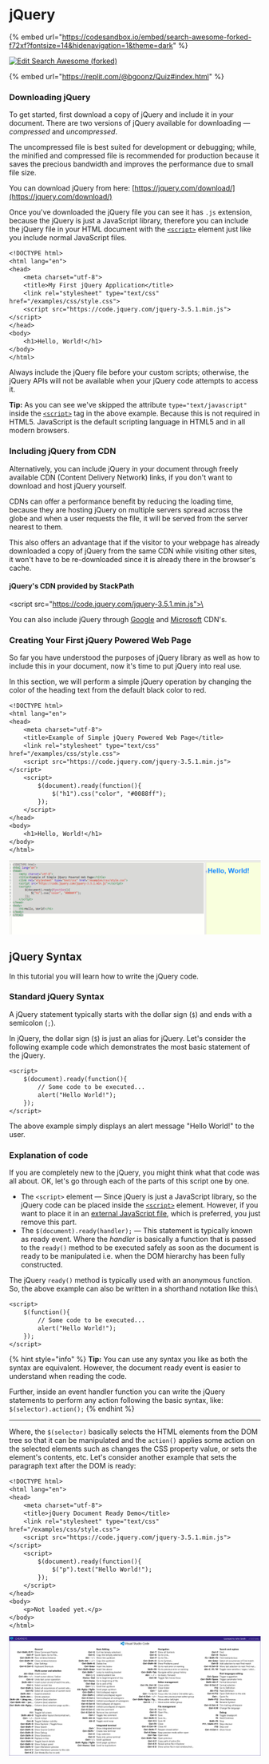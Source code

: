 # jQuery

{% embed url="https://codesandbox.io/embed/search-awesome-forked-f72xf?fontsize=14&hidenavigation=1&theme=dark" %}

[![Edit Search Awesome (forked)](https://codesandbox.io/static/img/play-codesandbox.svg)](https://codesandbox.io/s/search-awesome-forked-f72xf?fontsize=14&hidenavigation=1&theme=dark)

{% embed url="https://replit.com/@bgoonz/Quiz#index.html" %}

###

### Downloading jQuery

To get started, first download a copy of jQuery and include it in your document. There are two versions of jQuery available for downloading — _compressed_ and _uncompressed_.

The uncompressed file is best suited for development or debugging; while, the minified and compressed file is recommended for production because it saves the precious bandwidth and improves the performance due to small file size.

You can download jQuery from here: [https://jquery.com/download/](https://jquery.com/download/)

Once you've downloaded the jQuery file you can see it has `.js` extension, because the jQuery is just a JavaScript library, therefore you can include the jQuery file in your HTML document with the [`<script>`](https://www.tutorialrepublic.com/html-reference/html-script-tag.php) element just like you include normal JavaScript files.

```markup
<!DOCTYPE html>
<html lang="en">
<head>
    <meta charset="utf-8">
    <title>My First jQuery Application</title>
    <link rel="stylesheet" type="text/css" href="/examples/css/style.css">
    <script src="https://code.jquery.com/jquery-3.5.1.min.js"></script>
</head>
<body>
    <h1>Hello, World!</h1>
</body>
</html>
```

Always include the jQuery file before your custom scripts; otherwise, the jQuery APIs will not be available when your jQuery code attempts to access it.

**Tip:** As you can see we've skipped the attribute `type="text/javascript"` inside the [`<script>`](https://www.tutorialrepublic.com/html-reference/html-script-tag.php) tag in the above example. Because this is not required in HTML5. JavaScript is the default scripting language in HTML5 and in all modern browsers.

### Including jQuery from CDN

Alternatively, you can include jQuery in your document through freely available CDN (Content Delivery Network) links, if you don't want to download and host jQuery yourself.

CDNs can offer a performance benefit by reducing the loading time, because they are hosting jQuery on multiple servers spread across the globe and when a user requests the file, it will be served from the server nearest to them.

This also offers an advantage that if the visitor to your webpage has already downloaded a copy of jQuery from the same CDN while visiting other sites, it won't have to be re-downloaded since it is already there in the browser's cache.

#### jQuery's CDN provided by StackPath

\<script src="https://code.jquery.com/jquery-3.5.1.min.js">\</script>

You can also include jQuery through [Google](https://developers.google.com/speed/libraries/#jquery) and [Microsoft](http://www.asp.net/ajax/cdn#jQuery_Releases_on_the_CDN_0) CDN's.

### Creating Your First jQuery Powered Web Page

So far you have understood the purposes of jQuery library as well as how to include this in your document, now it's time to put jQuery into real use.

In this section, we will perform a simple jQuery operation by changing the color of the heading text from the default black color to red.

```markup
<!DOCTYPE html>
<html lang="en">
<head>
    <meta charset="utf-8">
    <title>Example of Simple jQuery Powered Web Page</title>
    <link rel="stylesheet" type="text/css" href="/examples/css/style.css">
    <script src="https://code.jquery.com/jquery-3.5.1.min.js"></script>
    <script>
        $(document).ready(function(){
            $("h1").css("color", "#0088ff");
        });
    </script>
</head>
<body>
    <h1>Hello, World!</h1>
</body>
</html>
```

![](<../../../.gitbook/assets/image (2) (1).png>)

## jQuery Syntax

In this tutorial you will learn how to write the jQuery code.

### Standard jQuery Syntax

A jQuery statement typically starts with the dollar sign (`$`) and ends with a semicolon (`;`).

In jQuery, the dollar sign (`$`) is just an alias for jQuery. Let's consider the following example code which demonstrates the most basic statement of the jQuery.

```markup
<script>
    $(document).ready(function(){
        // Some code to be executed...
        alert("Hello World!");
    });
</script>
```

The above example simply displays an alert message "Hello World!" to the user.

### Explanation of code

If you are completely new to the jQuery, you might think what that code was all about. OK, let's go through each of the parts of this script one by one.

- The `<script>` element — Since jQuery is just a JavaScript library, so the jQuery code can be placed inside the [`<script>`](https://www.tutorialrepublic.com/html-reference/html-script-tag.php) element. However, if you want to place it in an [external JavaScript file](https://www.tutorialrepublic.com/html-tutorial/html-scripts.php), which is preferred, you just remove this part.
- The `$(document).ready(handler);` — This statement is typically known as ready event. Where the _handler_ is basically a function that is passed to the `ready()` method to be executed safely as soon as the document is ready to be manipulated i.e. when the DOM hierarchy has been fully constructed.

The jQuery `ready()` method is typically used with an anonymous function. So, the above example can also be written in a shorthand notation like this:\\

```markup
<script>
    $(function(){
        // Some code to be executed...
        alert("Hello World!");
    });
</script>
```

{% hint style="info" %}
**Tip:** You can use any syntax you like as both the syntax are equivalent. However, the document ready event is easier to understand when reading the code.

Further, inside an event handler function you can write the jQuery statements to perform any action following the basic syntax, like: `$(selector).action();`
{% endhint %}

---

Where, the `$(selector)` basically selects the HTML elements from the DOM tree so that it can be manipulated and the `action()` applies some action on the selected elements such as changes the CSS property value, or sets the element's contents, etc. Let's consider another example that sets the paragraph text after the DOM is ready:

```markup
<!DOCTYPE html>
<html lang="en">
<head>
    <meta charset="utf-8">
    <title>jQuery Document Ready Demo</title>
    <link rel="stylesheet" type="text/css" href="/examples/css/style.css">
    <script src="https://code.jquery.com/jquery-3.5.1.min.js"></script>
    <script>
        $(document).ready(function(){
            $("p").text("Hello World!");
        });
    </script>
</head>
<body>
    <p>Not loaded yet.</p>
</body>
</html>
```

![](<../../../.gitbook/assets/image (1).png>)
